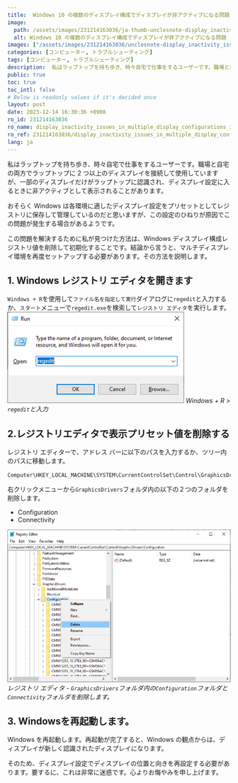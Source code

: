 ```yaml
---
title:  Windows 10 の複数のディスプレイ構成でディスプレイが非アクティブになる問題
image:
  path: /assets/images/231214163036/ja-thumb-unclesnote-display_inactivity_issues_in_multiple_display_configurations_in_windows_10.png
  alt: Windows 10 の複数のディスプレイ構成でディスプレイが非アクティブになる問題
images: ["/assets/images/231214163036/unclesnote-display_inactivity_issues_in_multiple_display_configurations_in_windows_10-windows_+_r_enter_regedit.png", "/assets/images/231214163036/unclesnote-display_inactivity_issues_in_multiple_display_configurations_in_windows_10-registry_editor-remove_the_configuration_and_connectivity_folders_in_the_graphicsdrivers_folder.png"]
categories: [コンピューター, トラブルシューティング]
tags: [コンピューター, トラブルシューティング]
description:  私はラップトップを持ち歩き、時々自宅で仕事をするユーザーです。職場と自宅の両方でラップトップに 2 つ以上のディスプレイを接続して使用していますが、一部のディスプレイだけがラップトップに認識され、ディスプレイ設定に入るときに非アクティブとして表示されることがあります。おそらく Windows は各環境に適したディスプ
public: true
toc: true
toc_intl: false
# Below is readonly values if it's decided once
layout: post
date: 2023-12-14 16:30:36 +0900
ro_id: 231214163036
ro_name: display_inactivity_issues_in_multiple_display_configurations_in_windows_10
ro_ref: 231214163036/display_inactivity_issues_in_multiple_display_configurations_in_windows_10
lang: ja
---
```

私はラップトップを持ち歩き、時々自宅で仕事をするユーザーです。職場と自宅の両方でラップトップに 2 つ以上のディスプレイを接続して使用していますが、一部のディスプレイだけがラップトップに認識され、ディスプレイ設定に入るときに非アクティブとして表示されることがあります。  

おそらく Windows は各環境に適したディスプレイ設定をプリセットとしてレジストリに保存して管理しているのだと思いますが、この設定のひねりが原因でこの問題が発生する場合があるようです。  

この問題を解決するために私が見つけた方法は、Windows ディスプレイ構成レジストリ値を削除して初期化することです。結論から言うと、マルチディスプレイ環境を再度セットアップする必要があります。その方法を説明します。  
## 1. Windows レジストリ エディタを開きます
`Windows + R`を使用して`ファイル名を指定して実行`ダイアログに`regedit`と入力するか、`スタート`メニューで`regedit.exe`を検索して`レジストリ エディタ`を実行します。  
![Windows + R > `regedit`と入力](/assets/images/231214163036/unclesnote-display_inactivity_issues_in_multiple_display_configurations_in_windows_10-windows_+_r_enter_regedit.png)
_Windows + R > `regedit`と入力_

## 2.レジストリエディタで表示プリセット値を削除する
レジストリ エディターで、アドレス バーに以下のパスを入力するか、ツリー内のパスに移動します。  

```
Computer\HKEY_LOCAL_MACHINE\SYSTEM\CurrentControlSet\Control\GraphicsDrivers
```
右クリックメニューから`GraphicsDrivers`フォルダ内の以下の２つのフォルダを削除します。  
- Configuration
- Connectivity

![レジストリ エディタ - `GraphicsDrivers`フォルダ内の`Configuration`フォルダと`Connectivity`フォルダを削除します。](/assets/images/231214163036/unclesnote-display_inactivity_issues_in_multiple_display_configurations_in_windows_10-registry_editor-remove_the_configuration_and_connectivity_folders_in_the_graphicsdrivers_folder.png)
_レジストリ エディタ - `GraphicsDrivers`フォルダ内の`Configuration`フォルダと`Connectivity`フォルダを削除します。_

## 3. Windowsを再起動します。
Windows を再起動します。再起動が完了すると、Windows の観点からは、ディスプレイが新しく認識されたディスプレイになります。  

そのため、ディスプレイ設定でディスプレイの位置と向きを再設定する必要があります。要するに、これは非常に迷惑です。心よりお悔やみを申し上げます。  
